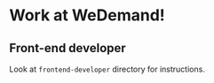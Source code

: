 Work at WeDemand!
=================

Front-end developer
-------------------

Look at `frontend-developer` directory for instructions.
